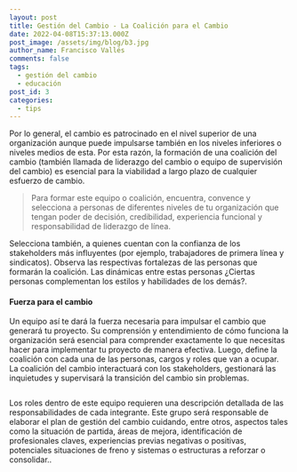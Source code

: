 ```yaml
---
layout: post
title: Gestión del Cambio - La Coalición para el Cambio
date: 2022-04-08T15:37:13.000Z
post_image: /assets/img/blog/b3.jpg
author_name: Francisco Vallés
comments: false
tags:
  - gestión del cambio
  - educación
post_id: 3
categories:
  - tips
---
```

<p>Por lo general, el cambio es patrocinado en el nivel superior de una organización aunque puede impulsarse también en los niveles inferiores o niveles medios de esta. Por esta razón, la formación de una coalición del cambio (también llamada de liderazgo del cambio o equipo de supervisión del cambio) es esencial para la viabilidad a largo plazo de cualquier esfuerzo de cambio.</p>
  <blockquote>
      <p>Para formar este equipo o coalición, encuentra, convence y selecciona a personas de diferentes niveles de tu organización que tengan poder de decisión, credibilidad, experiencia funcional y responsabilidad de liderazgo de línea.</p>
  </blockquote>							
  <p> Selecciona también, a quienes cuentan con la confianza de los stakeholders más influyentes (por ejemplo, trabajadores de primera línea y sindicatos). Observa las respectivas fortalezas de las personas que formarán la coalición. Las dinámicas entre estas personas ¿Ciertas personas complementan los estilos y habilidades de los demás?.</p>
  <h4>Fuerza para el cambio </h4>
  <p>Un equipo así te dará la fuerza necesaria para impulsar el cambio que generará tu proyecto. Su comprensión y entendimiento de cómo funciona la organización será esencial para comprender exactamente lo que necesitas hacer para implementar tu proyecto de manera efectiva. Luego, define la coalición con cada una de las personas, cargos y roles que van a ocupar.  La coalición del cambio interactuará con los stakeholders, gestionará las inquietudes y supervisará la transición del cambio sin problemas. </p>
  <div class="img-blog left-blog-img">
      <img src="{{'/assets/img/blog/b3.jpg' | relative_url }}" alt="">
  </div>
  <div class="img-blog right-blog-img">
      <img src="{{'/assets/img/blog/b4.jpg' | relative_url }}" alt="">
  </div>
  <p>Los roles dentro de este equipo requieren una descripción detallada de las responsabilidades de cada integrante.  Este grupo será responsable de elaborar el plan de gestión del cambio cuidando, entre otros, aspectos tales como la situación de partida, áreas de mejora, identificación de profesionales claves, experiencias previas negativas o positivas,  potenciales situaciones de freno y sistemas o estructuras a reforzar o consolidar..</p>